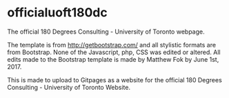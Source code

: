 # officialuoft180dc
The official 180 Degrees Consulting - University of Toronto webpage. 

The template is from http://getbootstrap.com/ and all stylistic formats are from Bootstrap. None of the Javascript, php, CSS was edited or altered. 
All edits made to the Bootstrap template is made by Matthew Fok by June 1st, 2017. 

This is made to upload to Gitpages as a website for the official 180 Degrees Consulting - University of Toronto Website.



